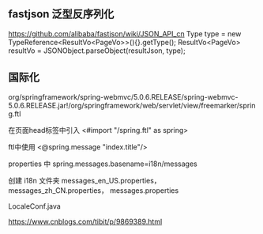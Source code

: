 
## fastjson 泛型反序列化
https://github.com/alibaba/fastjson/wiki/JSON_API_cn
Type type = new TypeReference<ResultVo<PageVo<EsCommentVo>>>(){}.getType();
ResultVo<PageVo<EsCommentVo>> resultVo = JSONObject.parseObject(resultJson, type);


## 国际化

org/springframework/spring-webmvc/5.0.6.RELEASE/spring-webmvc-5.0.6.RELEASE.jar!/org/springframework/web/servlet/view/freemarker/spring.ftl

在页面head标签中引入 <#import "/spring.ftl" as spring>

ftl中使用 <@spring.message "index.title"/>

properties 中 spring.messages.basename=i18n/messages

创建 i18n 文件夹 messages_en_US.properties， messages_zh_CN.properties， messages.properties

LocaleConf.java 

https://www.cnblogs.com/tibit/p/9869389.html